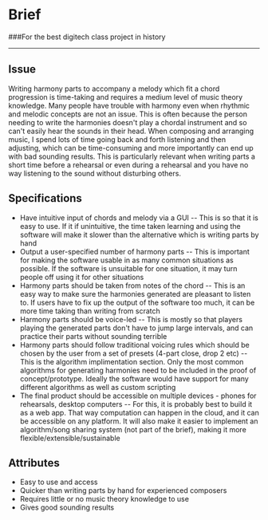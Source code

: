

# Brief
###For the best digitech class project in history


----------


## Issue
Writing harmony parts to accompany a melody which fit a chord progression is time-taking and requires a medium level of music theory knowledge. Many people have trouble with harmony even when rhythmic and melodic concepts are not an issue. This is often because the person needing to write the harmonies doesn't play a chordal instrument and so can't easily hear the sounds in their head. When composing and arranging music, I spend lots of time going back and forth listening and then adjusting, which can be time-consuming and more importantly can end up with bad sounding results. This is particularly relevant when writing parts a short time before a rehearsal or even during a rehearsal and you have no way listening to the sound without disturbing others.



## Specifications

- Have intuitive input of chords and melody via a GUI
-- This is so that it is easy to use. If it if unintuitive, the time taken learning and using the software will make it slower than the alternative which is writing parts by hand
- Output a user-specified number of harmony parts
-- This is important for making the software usable in as many common situations as possible. If the software is unsuitable for one situation, it may turn people off using it for other situations
- Harmony parts should be taken from notes of the chord
-- This is an easy way to make sure the harmonies generated are pleasant to listen to. If users have to fix up the output of the software too much, it can be more time taking than writing from scratch
- Harmony parts should be voice-led
-- This is mostly so that players playing the generated parts don't have to jump large intervals, and can practice their parts without sounding terrible
- Harmony parts should follow traditional voicing rules which should be chosen by the user from a set of presets (4-part close, drop 2 etc)
-- This is the algorithm implimentation section. Only the most common algorithms for generating harmonies need to be included in the proof of concept/prototype. Ideally the software would have support for many different algorithms as well as custom scripting
- The final product should be accessible on multiple devices - phones for rehearsals, desktop computers
-- For this, it is probably best to build it as a web app. That way computation can happen in the cloud, and it can be accessible on any platform. It will also make it easier to implement an algorithm/song sharing system (not part of the brief), making it more flexible/extensible/sustainable

## Attributes
- Easy to use and access
- Quicker than writing parts by hand for experienced composers
- Requires little or no music theory knowledge to use
- Gives good sounding results
